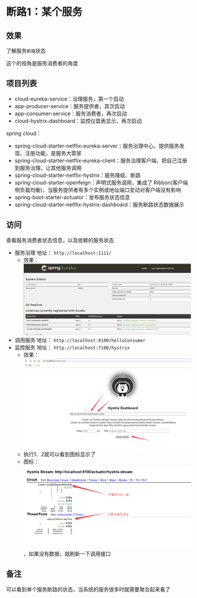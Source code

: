 # 断路1：某个服务


##  效果

了解服务`断路`状态

这个的视角是服务消费者的角度


##  项目列表
- cloud-eureka-service：治理服务，第一个启动
- app-producer-service：服务提供者，其次启动
- app-consumer-service：服务消费者，再次启动
- cloud-hystrix-dashboard：监控仪盘表显示，再次启动

spring cloud：
- spring-cloud-starter-netflix-eureka-server：服务治理中心，提供服务发现、注册功能，是服务大管家
- spring-cloud-starter-netflix-eureka-client：服务治理客户端，把自己注册到服务治理，让其他服务调用
- spring-cloud-starter-netflix-hystrix：服务降级、断路
- spring-cloud-starter-openfeign：声明式服务调用，集成了 Ribbon(客户端侧负载均衡)，当服务提供者有多个实例或地址端口变动对客户端没有影响
- spring-boot-starter-actuator：发布服务状态信息
- spring-cloud-starter-netflix-hystrix-dashboard：服务断路状态数据展示

##  访问

查看服务消费者状态信息，以及依赖的服务状态

- 服务治理 地址： `http://localhost:1111/`
  - 效果： ![20190527151843](../images/20190527151843.png)
- 调用服务 地址： `http://localhost:8100/helloConsumer`
- 监控服务 地址： `http://localhost:7100/hystrix`
  - 效果：![20190516144207](../images/20190516144207.png)
  - 执行1、2就可以看到图标显示了
  - 图标：![20190527150929](../images/20190527150929.png)，如果没有数据，就刷新一下调用接口


##  备注

可以看到单个服务断路的状态，当系统的服务很多时就需要聚合起来看了
